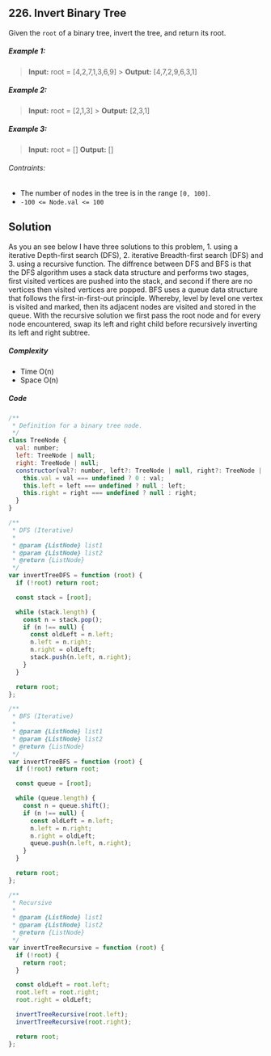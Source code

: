 ## 226. Invert Binary Tree

Given the `root` of a binary tree, invert the tree, and return its root.

##### Example 1:

> **Input:** root = [4,2,7,1,3,6,9] > **Output:** [4,7,2,9,6,3,1]

##### Example 2:

> **Input:** root = [2,1,3] > **Output:** [2,3,1]

##### Example 3:

> **Input:** root = []
> **Output:** []

###### Contraints:

- The number of nodes in the tree is in the range `[0, 100]`.
- `-100 <= Node.val <= 100`

## Solution

As you an see below I have three solutions to this problem, 1. using a iterative Depth-first search (DFS), 2. iterative Breadth-first search (DFS) and 3. using a recursive function. The diffrence between DFS and BFS is that the DFS algorithm uses a stack data structure and performs two stages, first visited vertices are pushed into the stack, and second if there are no vertices then visited vertices are popped. BFS uses a queue data structure that follows the first-in-first-out principle. Whereby, level by level one vertex is visited and marked, then its adjacent nodes are visited and stored in the queue. With the recursive solution we first pass the root node and for every node encountered, swap its left and right child before recursively inverting its left and right subtree. 

##### Complexity

- Time O(n)
- Space O(n)

##### Code

```javascript
/**
 * Definition for a binary tree node.
 */
class TreeNode {
  val: number;
  left: TreeNode | null;
  right: TreeNode | null;
  constructor(val?: number, left?: TreeNode | null, right?: TreeNode | null) {
    this.val = val === undefined ? 0 : val;
    this.left = left === undefined ? null : left;
    this.right = right === undefined ? null : right;
  }
}

/**
 * DFS (Iterative)
 *
 * @param {ListNode} list1
 * @param {ListNode} list2
 * @return {ListNode}
 */
var invertTreeDFS = function (root) {
  if (!root) return root;

  const stack = [root];

  while (stack.length) {
    const n = stack.pop();
    if (n !== null) {
      const oldLeft = n.left;
      n.left = n.right;
      n.right = oldLeft;
      stack.push(n.left, n.right);
    }
  }

  return root;
};

/**
 * BFS (Iterative)
 *
 * @param {ListNode} list1
 * @param {ListNode} list2
 * @return {ListNode}
 */
var invertTreeBFS = function (root) {
  if (!root) return root;

  const queue = [root];

  while (queue.length) {
    const n = queue.shift();
    if (n !== null) {
      const oldLeft = n.left;
      n.left = n.right;
      n.right = oldLeft;
      queue.push(n.left, n.right);
    }
  }

  return root;
};

/**
 * Recursive
 *
 * @param {ListNode} list1
 * @param {ListNode} list2
 * @return {ListNode}
 */
var invertTreeRecursive = function (root) {
  if (!root) {
    return root;
  }

  const oldLeft = root.left;
  root.left = root.right;
  root.right = oldLeft;

  invertTreeRecursive(root.left);
  invertTreeRecursive(root.right);

  return root;
};
```
